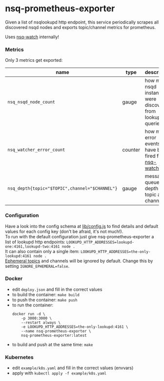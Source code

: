 # nsq-prometheus-exporter

Given a list of nsqlookupd http endpoint, this service periodically scrapes all discovered nsqd nodes and exports topic/channel metrics for prometheus.

Uses [nsq-watch](https://www.npmjs.com/package/nsq-watch) internally!


### Metrics

Only 3 metrics get exported:

name | type |description
--- | --- | ---
`nsq_nsqd_node_count` | gauge | how many nsqd instances were discovered from lookupd queries?
`nsq_watcher_error_count` | counter | how many error events have been fired from [nsq-watch](https://www.npmjs.com/package/nsq-watch)?
`nsq_depth{topic="$TOPIC",channel="$CHANNEL"}` | gauge | message queue depth per topic and channel


### Configuration

Have a look into the config schema at [lib/config.js](lib/config.js) to find details and default values for each config key (don't be afraid, it's not much!).  
To run with the default configuration just give nsq-prometheus-exporter a list of lookupd http endpoints: `LOOKUPD_HTTP_ADDRESSES=lookupd-one:4161,lookupd-two:4161 node .`  
It can also contain only a single item: `LOOKUPD_HTTP_ADDRESSES=the-only-lookupd:4161 node .`  
[Ephemeral topics](https://nsq.io/overview/internals.html#backend--diskqueue) and channels will be ignored by default. Change this by setting `IGNORE_EPHEMERAL=false`.


### Docker

* edit `deploy.json` and fill in the correct values
* to build the container: `make build`
* to push the container: `make push`
* to run the container:
	```
	docker run -d \
		-p 3000:3000 \
		--restart always \
		-e LOOKUPD_HTTP_ADDRESSES=the-only-lookupd:4161 \
		--name nsq-prometheus-exporter \
		nsq-prometheus-exporter:latest
	```
* to build and push at the same time: `make`


### Kubernetes

* edit `example/k8s.yaml` and fill in the correct values (envvars)
* apply with `kubectl apply -f example/k8s.yaml`